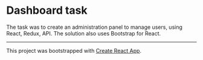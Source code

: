 # Dashboard task

The task was to create an administration panel to manage users, using React, Redux, API. The solution also uses Bootstrap for React.

---

This project was bootstrapped with [Create React App](https://github.com/facebook/create-react-app).
